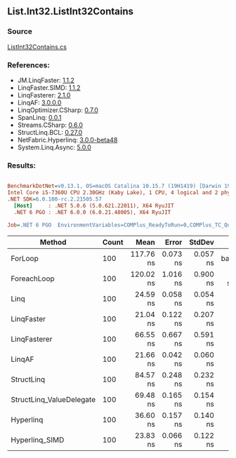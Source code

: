 ﻿## List.Int32.ListInt32Contains

### Source
[ListInt32Contains.cs](../LinqBenchmarks/List/Int32/ListInt32Contains.cs)

### References:
- JM.LinqFaster: [1.1.2](https://www.nuget.org/packages/JM.LinqFaster/1.1.2)
- LinqFaster.SIMD: [1.1.2](https://www.nuget.org/packages/LinqFaster.SIMD/1.0.3)
- LinqFasterer: [2.1.0](https://www.nuget.org/packages/LinqFasterer/2.1.0)
- LinqAF: [3.0.0.0](https://www.nuget.org/packages/LinqAF/3.0.0.0)
- LinqOptimizer.CSharp: [0.7.0](https://www.nuget.org/packages/LinqOptimizer.CSharp/0.7.0)
- SpanLinq: [0.0.1](https://www.nuget.org/packages/SpanLinq/0.0.1)
- Streams.CSharp: [0.6.0](https://www.nuget.org/packages/Streams.CSharp/0.6.0)
- StructLinq.BCL: [0.27.0](https://www.nuget.org/packages/StructLinq/0.27.0)
- NetFabric.Hyperlinq: [3.0.0-beta48](https://www.nuget.org/packages/NetFabric.Hyperlinq/3.0.0-beta48)
- System.Linq.Async: [5.0.0](https://www.nuget.org/packages/System.Linq.Async/5.0.0)

### Results:
``` ini

BenchmarkDotNet=v0.13.1, OS=macOS Catalina 10.15.7 (19H1419) [Darwin 19.6.0]
Intel Core i5-7360U CPU 2.30GHz (Kaby Lake), 1 CPU, 4 logical and 2 physical cores
.NET SDK=6.0.100-rc.2.21505.57
  [Host]     : .NET 5.0.6 (5.0.621.22011), X64 RyuJIT
  .NET 6 PGO : .NET 6.0.0 (6.0.21.48005), X64 RyuJIT

Job=.NET 6 PGO  EnvironmentVariables=COMPlus_ReadyToRun=0,COMPlus_TC_QuickJitForLoops=1,COMPlus_TieredPGO=1  Runtime=.NET 6.0  

```
|                   Method | Count |      Mean |    Error |   StdDev |        Ratio | RatioSD |  Gen 0 | Allocated |
|------------------------- |------ |----------:|---------:|---------:|-------------:|--------:|-------:|----------:|
|                  ForLoop |   100 | 117.76 ns | 0.073 ns | 0.057 ns |     baseline |         |      - |         - |
|              ForeachLoop |   100 | 120.02 ns | 1.016 ns | 0.900 ns | 1.02x slower |   0.01x |      - |         - |
|                     Linq |   100 |  24.59 ns | 0.058 ns | 0.054 ns | 4.79x faster |   0.01x |      - |         - |
|               LinqFaster |   100 |  21.04 ns | 0.122 ns | 0.207 ns | 5.61x faster |   0.01x |      - |         - |
|             LinqFasterer |   100 |  66.55 ns | 0.667 ns | 0.591 ns | 1.77x faster |   0.01x | 0.2027 |     424 B |
|                   LinqAF |   100 |  21.66 ns | 0.042 ns | 0.060 ns | 5.44x faster |   0.01x |      - |         - |
|               StructLinq |   100 |  84.57 ns | 0.248 ns | 0.232 ns | 1.39x faster |   0.00x | 0.0153 |      32 B |
| StructLinq_ValueDelegate |   100 |  69.48 ns | 0.165 ns | 0.154 ns | 1.69x faster |   0.00x |      - |         - |
|                Hyperlinq |   100 |  36.60 ns | 0.157 ns | 0.140 ns | 3.22x faster |   0.01x | 0.0153 |      32 B |
|           Hyperlinq_SIMD |   100 |  23.83 ns | 0.066 ns | 0.122 ns | 4.94x faster |   0.02x |      - |         - |
